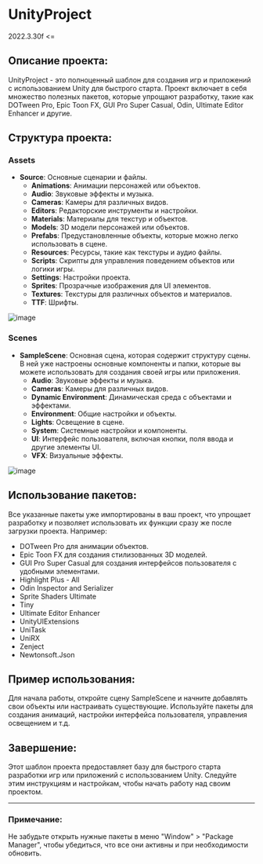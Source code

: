# UnityProject 
2022.3.30f <=

## Описание проекта:
UnityProject - это полноценный шаблон для создания игр и приложений с использованием Unity для быстрого старта. Проект включает в себя множество полезных пакетов, которые упрощают разработку, такие как DOTween Pro, Epic Toon FX, GUI Pro Super Casual, Odin, Ultimate Editor Enhancer и другие.

## Структура проекта:
### Assets
- **Source**: Основные сценарии и файлы.
  - **Animations**: Анимации персонажей или объектов.
  - **Audio**: Звуковые эффекты и музыка.
  - **Cameras**: Камеры для различных видов.
  - **Editors**: Редакторские инструменты и настройки.
  - **Materials**: Материалы для текстур и объектов.
  - **Models**: 3D модели персонажей или объектов.
  - **Prefabs**: Предустановленные объекты, которые можно легко использовать в сцене.
  - **Resources**: Ресурсы, такие как текстуры и аудио файлы.
  - **Scripts**: Скрипты для управления поведением объектов или логики игры.
  - **Settings**: Настройки проекта.
  - **Sprites**: Прозрачные изображения для UI элементов.
  - **Textures**: Текстуры для различных объектов и материалов.
  - **TTF**: Шрифты.
    
![image](https://github.com/user-attachments/assets/d388b44d-d758-4d95-8fa7-658bdacc4286)


### Scenes
- **SampleScene**: Основная сцена, которая содержит структуру сцены. В ней уже настроены основные компоненты и папки, которые вы можете использовать для создания своей игры или приложения.
  - **Audio**: Звуковые эффекты и музыка.
  - **Cameras**: Камеры для различных видов.
  - **Dynamic Environment**: Динамическая среда с объектами и эффектами.
  - **Environment**: Общие настройки и объекты.
  - **Lights**: Освещение в сцене.
  - **System**: Системные настройки и компоненты.
  - **UI**: Интерфейс пользователя, включая кнопки, поля ввода и другие элементы UI.
  - **VFX**: Визуальные эффекты.
    
![image](https://github.com/user-attachments/assets/eb324e22-0ff3-436f-9523-d1f8acef186c)


## Использование пакетов:
Все указанные пакеты уже импортированы в ваш проект, что упрощает разработку и позволяет использовать их функции сразу же после загрузки проекта. Например:

- DOTween Pro для анимации объектов.
- Epic Toon FX для создания стилизованных 3D моделей.
- GUI Pro Super Casual для создания интерфейсов пользователя с удобными элементами.
- Highlight Plus - All
- Odin Inspector and Serializer
- Sprite Shaders Ultimate
- Tiny
- Ultimate Editor Enhancer
- UnityUIExtensions
- UniTask
- UniRX
- Zenject
- Newtonsoft.Json
  
## Пример использования:
Для начала работы, откройте сцену SampleScene и начните добавлять свои объекты или настраивать существующие. Используйте пакеты для создания анимаций, настройки интерфейса пользователя, управления освещением и т.д.

## Завершение:
Этот шаблон проекта предоставляет базу для быстрого старта разработки игр или приложений с использованием Unity. Следуйте этим инструкциям и настройкам, чтобы начать работу над своим проектом.

---

### Примечание:
Не забудьте открыть нужные пакеты в меню "Window" > "Package Manager", чтобы убедиться, что все они активны и при необходимости обновить.

